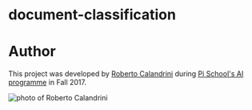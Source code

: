 # document-classification

# Author

This project was developed by [Roberto Calandrini](https://github.com/robical) during [Pi School's AI programme](http://picampus-school.com/programme/school-of-ai/) in Fall 2017.

![photo of Roberto Calandrini](http://picampus-school.com/wp-content/uploads/2017/11/IMG_2064-2-150x150.jpg)
